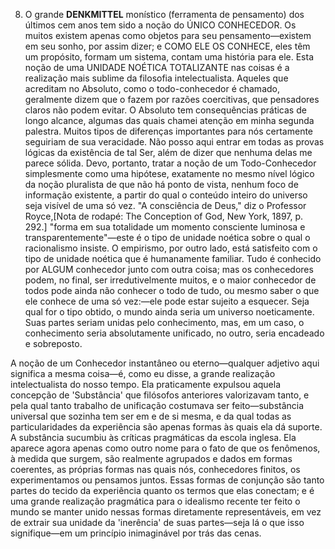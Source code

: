 8. O grande **DENKMITTEL** monístico (ferramenta de pensamento) dos últimos cem anos tem sido a noção do ÚNICO CONHECEDOR. Os muitos existem apenas como objetos para seu pensamento—existem em seu sonho, por assim dizer; e COMO ELE OS CONHECE, eles têm um propósito, formam um sistema, contam uma história para ele. Esta noção de uma UNIDADE NOÉTICA TOTALIZANTE nas coisas é a realização mais sublime da filosofia intelectualista. Aqueles que acreditam no Absoluto, como o todo-conhecedor é chamado, geralmente dizem que o fazem por razões coercitivas, que pensadores claros não podem evitar. O Absoluto tem consequências práticas de longo alcance, algumas das quais chamei atenção em minha segunda palestra. Muitos tipos de diferenças importantes para nós certamente seguiriam de sua veracidade. Não posso aqui entrar em todas as provas lógicas da existência de tal Ser, além de dizer que nenhuma delas me parece sólida. Devo, portanto, tratar a noção de um Todo-Conhecedor simplesmente como uma hipótese, exatamente no mesmo nível lógico da noção pluralista de que não há ponto de vista, nenhum foco de informação existente, a partir do qual o conteúdo inteiro do universo seja visível de uma só vez. "A consciência de Deus," diz o Professor Royce,[Nota de rodapé: The Conception of God, New York, 1897, p. 292.] "forma em sua totalidade um momento consciente luminosa e transparentemente"—este é o tipo de unidade noética sobre o qual o racionalismo insiste. O empirismo, por outro lado, está satisfeito com o tipo de unidade noética que é humanamente familiar. Tudo é conhecido por ALGUM conhecedor junto com outra coisa; mas os conhecedores podem, no final, ser irredutivelmente muitos, e o maior conhecedor de todos pode ainda não conhecer o todo de tudo, ou mesmo saber o que ele conhece de uma só vez:—ele pode estar sujeito a esquecer. Seja qual for o tipo obtido, o mundo ainda seria um universo noeticamente. Suas partes seriam unidas pelo conhecimento, mas, em um caso, o conhecimento seria absolutamente unificado, no outro, seria encadeado e sobreposto.

A noção de um Conhecedor instantâneo ou eterno—qualquer adjetivo aqui significa a mesma coisa—é, como eu disse, a grande realização intelectualista do nosso tempo. Ela praticamente expulsou aquela concepção de 'Substância' que filósofos anteriores valorizavam tanto, e pela qual tanto trabalho de unificação costumava ser feito—substância universal que sozinha tem ser em e de si mesma, e da qual todas as particularidades da experiência são apenas formas às quais ela dá suporte. A substância sucumbiu às críticas pragmáticas da escola inglesa. Ela aparece agora apenas como outro nome para o fato de que os fenômenos, à medida que surgem, são realmente agrupados e dados em formas coerentes, as próprias formas nas quais nós, conhecedores finitos, os experimentamos ou pensamos juntos. Essas formas de conjunção são tanto partes do tecido da experiência quanto os termos que elas conectam; e é uma grande realização pragmática para o idealismo recente ter feito o mundo se manter unido nessas formas diretamente representáveis, em vez de extrair sua unidade da 'inerência' de suas partes—seja lá o que isso signifique—em um princípio inimaginável por trás das cenas.